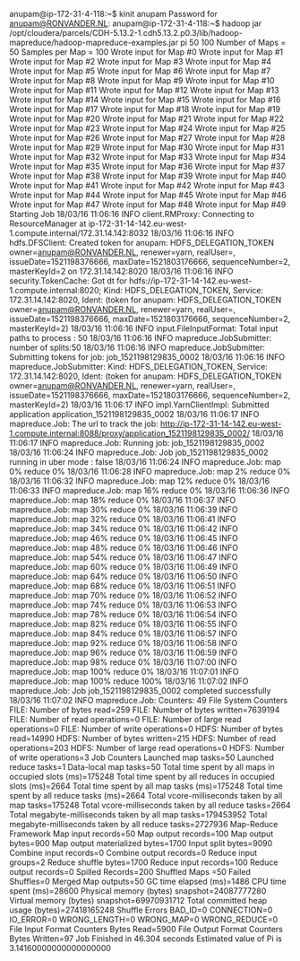 anupam@ip-172-31-4-118:~$ kinit anupam
Password for anupam@RONVANDER.NL: 
anupam@ip-172-31-4-118:~$ hadoop jar /opt/cloudera/parcels/CDH-5.13.2-1.cdh5.13.2.p0.3/lib/hadoop-mapreduce/hadoop-mapreduce-examples.jar pi 50 100 
Number of Maps  = 50
Samples per Map = 100
Wrote input for Map #0
Wrote input for Map #1
Wrote input for Map #2
Wrote input for Map #3
Wrote input for Map #4
Wrote input for Map #5
Wrote input for Map #6
Wrote input for Map #7
Wrote input for Map #8
Wrote input for Map #9
Wrote input for Map #10
Wrote input for Map #11
Wrote input for Map #12
Wrote input for Map #13
Wrote input for Map #14
Wrote input for Map #15
Wrote input for Map #16
Wrote input for Map #17
Wrote input for Map #18
Wrote input for Map #19
Wrote input for Map #20
Wrote input for Map #21
Wrote input for Map #22
Wrote input for Map #23
Wrote input for Map #24
Wrote input for Map #25
Wrote input for Map #26
Wrote input for Map #27
Wrote input for Map #28
Wrote input for Map #29
Wrote input for Map #30
Wrote input for Map #31
Wrote input for Map #32
Wrote input for Map #33
Wrote input for Map #34
Wrote input for Map #35
Wrote input for Map #36
Wrote input for Map #37
Wrote input for Map #38
Wrote input for Map #39
Wrote input for Map #40
Wrote input for Map #41
Wrote input for Map #42
Wrote input for Map #43
Wrote input for Map #44
Wrote input for Map #45
Wrote input for Map #46
Wrote input for Map #47
Wrote input for Map #48
Wrote input for Map #49
Starting Job
18/03/16 11:06:16 INFO client.RMProxy: Connecting to ResourceManager at ip-172-31-14-142.eu-west-1.compute.internal/172.31.14.142:8032
18/03/16 11:06:16 INFO hdfs.DFSClient: Created token for anupam: HDFS_DELEGATION_TOKEN owner=anupam@RONVANDER.NL, renewer=yarn, realUser=, issueDate=1521198376666, maxDate=1521803176666, sequenceNumber=2, masterKeyId=2 on 172.31.14.142:8020
18/03/16 11:06:16 INFO security.TokenCache: Got dt for hdfs://ip-172-31-14-142.eu-west-1.compute.internal:8020; Kind: HDFS_DELEGATION_TOKEN, Service: 172.31.14.142:8020, Ident: (token for anupam: HDFS_DELEGATION_TOKEN owner=anupam@RONVANDER.NL, renewer=yarn, realUser=, issueDate=1521198376666, maxDate=1521803176666, sequenceNumber=2, masterKeyId=2)
18/03/16 11:06:16 INFO input.FileInputFormat: Total input paths to process : 50
18/03/16 11:06:16 INFO mapreduce.JobSubmitter: number of splits:50
18/03/16 11:06:16 INFO mapreduce.JobSubmitter: Submitting tokens for job: job_1521198129835_0002
18/03/16 11:06:16 INFO mapreduce.JobSubmitter: Kind: HDFS_DELEGATION_TOKEN, Service: 172.31.14.142:8020, Ident: (token for anupam: HDFS_DELEGATION_TOKEN owner=anupam@RONVANDER.NL, renewer=yarn, realUser=, issueDate=1521198376666, maxDate=1521803176666, sequenceNumber=2, masterKeyId=2)
18/03/16 11:06:17 INFO impl.YarnClientImpl: Submitted application application_1521198129835_0002
18/03/16 11:06:17 INFO mapreduce.Job: The url to track the job: http://ip-172-31-14-142.eu-west-1.compute.internal:8088/proxy/application_1521198129835_0002/
18/03/16 11:06:17 INFO mapreduce.Job: Running job: job_1521198129835_0002
18/03/16 11:06:24 INFO mapreduce.Job: Job job_1521198129835_0002 running in uber mode : false
18/03/16 11:06:24 INFO mapreduce.Job:  map 0% reduce 0%
18/03/16 11:06:28 INFO mapreduce.Job:  map 2% reduce 0%
18/03/16 11:06:32 INFO mapreduce.Job:  map 12% reduce 0%
18/03/16 11:06:33 INFO mapreduce.Job:  map 16% reduce 0%
18/03/16 11:06:36 INFO mapreduce.Job:  map 18% reduce 0%
18/03/16 11:06:37 INFO mapreduce.Job:  map 30% reduce 0%
18/03/16 11:06:39 INFO mapreduce.Job:  map 32% reduce 0%
18/03/16 11:06:41 INFO mapreduce.Job:  map 34% reduce 0%
18/03/16 11:06:42 INFO mapreduce.Job:  map 46% reduce 0%
18/03/16 11:06:45 INFO mapreduce.Job:  map 48% reduce 0%
18/03/16 11:06:46 INFO mapreduce.Job:  map 54% reduce 0%
18/03/16 11:06:47 INFO mapreduce.Job:  map 60% reduce 0%
18/03/16 11:06:49 INFO mapreduce.Job:  map 64% reduce 0%
18/03/16 11:06:50 INFO mapreduce.Job:  map 68% reduce 0%
18/03/16 11:06:51 INFO mapreduce.Job:  map 70% reduce 0%
18/03/16 11:06:52 INFO mapreduce.Job:  map 74% reduce 0%
18/03/16 11:06:53 INFO mapreduce.Job:  map 78% reduce 0%
18/03/16 11:06:54 INFO mapreduce.Job:  map 82% reduce 0%
18/03/16 11:06:55 INFO mapreduce.Job:  map 84% reduce 0%
18/03/16 11:06:57 INFO mapreduce.Job:  map 92% reduce 0%
18/03/16 11:06:58 INFO mapreduce.Job:  map 96% reduce 0%
18/03/16 11:06:59 INFO mapreduce.Job:  map 98% reduce 0%
18/03/16 11:07:00 INFO mapreduce.Job:  map 100% reduce 0%
18/03/16 11:07:01 INFO mapreduce.Job:  map 100% reduce 100%
18/03/16 11:07:02 INFO mapreduce.Job: Job job_1521198129835_0002 completed successfully
18/03/16 11:07:02 INFO mapreduce.Job: Counters: 49
	File System Counters
		FILE: Number of bytes read=259
		FILE: Number of bytes written=7639194
		FILE: Number of read operations=0
		FILE: Number of large read operations=0
		FILE: Number of write operations=0
		HDFS: Number of bytes read=14990
		HDFS: Number of bytes written=215
		HDFS: Number of read operations=203
		HDFS: Number of large read operations=0
		HDFS: Number of write operations=3
	Job Counters 
		Launched map tasks=50
		Launched reduce tasks=1
		Data-local map tasks=50
		Total time spent by all maps in occupied slots (ms)=175248
		Total time spent by all reduces in occupied slots (ms)=2664
		Total time spent by all map tasks (ms)=175248
		Total time spent by all reduce tasks (ms)=2664
		Total vcore-milliseconds taken by all map tasks=175248
		Total vcore-milliseconds taken by all reduce tasks=2664
		Total megabyte-milliseconds taken by all map tasks=179453952
		Total megabyte-milliseconds taken by all reduce tasks=2727936
	Map-Reduce Framework
		Map input records=50
		Map output records=100
		Map output bytes=900
		Map output materialized bytes=1700
		Input split bytes=9090
		Combine input records=0
		Combine output records=0
		Reduce input groups=2
		Reduce shuffle bytes=1700
		Reduce input records=100
		Reduce output records=0
		Spilled Records=200
		Shuffled Maps =50
		Failed Shuffles=0
		Merged Map outputs=50
		GC time elapsed (ms)=1486
		CPU time spent (ms)=28600
		Physical memory (bytes) snapshot=24087777280
		Virtual memory (bytes) snapshot=69970931712
		Total committed heap usage (bytes)=27418165248
	Shuffle Errors
		BAD_ID=0
		CONNECTION=0
		IO_ERROR=0
		WRONG_LENGTH=0
		WRONG_MAP=0
		WRONG_REDUCE=0
	File Input Format Counters 
		Bytes Read=5900
	File Output Format Counters 
		Bytes Written=97
Job Finished in 46.304 seconds
Estimated value of Pi is 3.14160000000000000000
